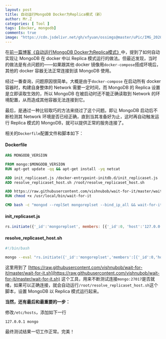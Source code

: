 ```yaml
---
layout: post
title: 自动运行MongoDB Docker为Replica模式（新）
author: Mr.Z
categories: [ Tool ]
tags: [docker, mongodb]
comments: true
image: "https://cdn.jsdelivr.net/gh/xfyuan/ossimgs@master/uPic/IMG_20201107_133102.jpg"
---
```


在[前一篇博客《自动运行MongoDB Docker为Replica模式》](https://xfyuan.github.io/2020/09/auto-run-mongodb-docker-in-replica-mode/)中，提到了如何自动实现让 MongoDB 在 docker 中以 Replica 模式运行的做法。但最近发现，当时的做法是有点问题的——如果跟其他 docker 镜像用`docker-compose`搭成环境后，其他的 docker 容器无法正常连接到该 MongoDB 使用。

经过一番查询，问题原因很简单。大概是由于`docker-compose` 在启动所有 docker 容器时，构建自身整体的 Network 需要一定时间，而 MongoDB 的 Replica 设置是立即读取生效的，所以 MongoDB 在被启动时还不能正确读取到 Network 的环境配置，从而造成其他容器无法连接到它。

最后，是通过一种比较取巧的方法来绕过了这个问题。即让 MongoDB 启动后不断检测其 Network 环境是否已经正确，直到当其准备好为止，这时再自动触发运行 Replica 模式的 MongoDB，就可以提供正常的服务连接了。

相关的`Dockerfile`配置文件和脚本如下：

#### Dockerfile

```dockerfile
ARG MONGODB_VERSION

FROM mongo:$MONGODB_VERSION
RUN apt-get update -qq && apt-get install -yq netcat

ADD init_replicaset.js /docker-entrypoint-initdb.d/init_replicaset.js
ADD resolve_replicaset_host.sh /root/resolve_replicaset_host.sh

ADD https://raw.githubusercontent.com/vishnubob/wait-for-it/master/wait-for-it.sh /usr/local/bin/wait-for-it
RUN chmod +x /usr/local/bin/wait-for-it

CMD bash -c "mongod --replSet mongoreplset --bind_ip_all && wait-for-it -t 0 mongo:27017 -- /root/resolve_replicaset_host.sh"
```

#### init_replicaset.js

```js
rs.initiate({'_id':'mongoreplset', members: [{'_id':0, 'host':'127.0.0.1:27017'}]});
```

#### resolve_replicaset_host.sh

```bash
#!/bin/bash

mongo --eval "rs.initiate({'_id':'mongoreplset','members':[{'_id':0,'host':'mongo:27017'}]})"
```

这里用到了 [https://raw.githubusercontent.com/vishnubob/wait-for-it/master/wait-for-it.sh](https://raw.githubusercontent.com/vishnubob/wait-for-it/master/wait-for-it.sh) 这个工具，用来不断测试连接`mongo:27017`是否就绪，如果可以正确连接，就会自动运行`/root/resolve_replicaset_host.sh`这个脚本，设置 MongoDB 以 Replica 模式运行起来。

**当然，还有最后和最重要的一步：**

修改`/etc/hosts`，添加如下一行

```
127.0.0.1 mongo
```

最终测试结果一切工作正常。完美！